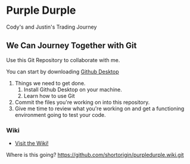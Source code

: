 # Purple Durple

 Cody's and Justin's Trading Journey

## We Can Journey Together with Git

Use this Git Repository to collaborate with me.

You can start by downloading [Github Desktop](https://central.github.com/deployments/desktop/desktop/latest/win32)

1. Things we need to get done.
    1. Install Github Desktop on your machine.
    1. Learn how to use Git
1. Commit the files you're working on into this repository.
1. Give me time to review what you're working on and get a functioning environment going to test your code.

### Wiki

- [Visit the Wiki!](https://github.com/shortorigin/purpledurple/wiki/)

Where is this going? https://github.com/shortorigin/purpledurple.wiki.git
